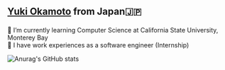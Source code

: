 ## <p><a href="https://yukiok.com" target="_blank">Yuki Okamoto</a> from Japan🇯🇵</p>

🏫 I’m currently learning Computer Science at California State University, Monterey Bay  
🏢 I have work experiences as a software engineer (Internship)

![Anurag's GitHub stats](https://github-readme-stats.vercel.app/api?username=YukiOkamoto0206&count_private=true&show_icons=true&theme=radical)
